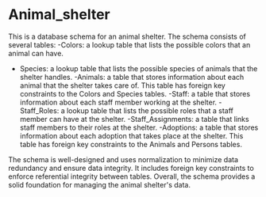 # Animal_shelter

This is a database schema for an animal shelter. The schema consists of several tables:
-Colors: a lookup table that lists the possible colors that an animal can have.
- Species: a lookup table that lists the possible species of animals that the shelter handles.
-Animals: a table that stores information about each animal that the shelter takes care of. This table has foreign key constraints to the Colors and Species tables.
-Staff: a table that stores information about each staff member working at the shelter.
-Staff_Roles: a lookup table that lists the possible roles that a staff member can have at the shelter.
-Staff_Assignments: a table that links staff members to their roles at the shelter.
-Adoptions: a table that stores information about each adoption that takes place at the shelter. This table has foreign key constraints to the Animals and Persons tables.

The schema is well-designed and uses normalization to minimize data redundancy and ensure data integrity. It includes foreign key constraints to enforce referential integrity between tables. Overall, the schema provides a solid foundation for managing the animal shelter's data.





